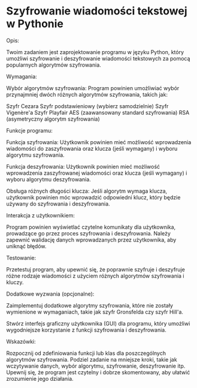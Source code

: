 # Szyfrowanie wiadomości tekstowej w Pythonie

Opis:

Twoim zadaniem jest zaprojektowanie programu w języku Python, który umożliwi szyfrowanie i deszyfrowanie wiadomości tekstowych za pomocą popularnych algorytmów szyfrowania.

Wymagania:

Wybór algorytmów szyfrowania: Program powinien umożliwiać wybór przynajmniej dwóch różnych algorytmów szyfrowania, takich jak:

Szyfr Cezara
Szyfr podstawieniowy (wybierz samodzielnie)
Szyfr Vigenère'a
Szyfr Playfair
AES (zaawansowany standard szyfrowania)
RSA (asymetryczny algorytm szyfrowania)

Funkcje programu:

Funkcja szyfrowania: Użytkownik powinien mieć możliwość wprowadzenia wiadomości do zaszyfrowania oraz klucza (jeśli wymagany) i wyboru algorytmu szyfrowania.

Funkcja deszyfrowania: Użytkownik powinien mieć możliwość wprowadzenia zaszyfrowanej wiadomości oraz klucza (jeśli wymagany) i wyboru algorytmu deszyfrowania.

Obsługa różnych długości klucza: Jeśli algorytm wymaga klucza, użytkownik powinien móc wprowadzić odpowiedni klucz, który będzie używany do szyfrowania i deszyfrowania.

Interakcja z użytkownikiem:

Program powinien wyświetlać czytelne komunikaty dla użytkownika, prowadzące go przez proces szyfrowania i deszyfrowania.
Należy zapewnić walidację danych wprowadzanych przez użytkownika, aby uniknąć błędów.

Testowanie:

Przetestuj program, aby upewnić się, że poprawnie szyfruje i deszyfruje różne rodzaje wiadomości z użyciem różnych algorytmów szyfrowania i kluczy.

Dodatkowe wyzwania (opcjonalne):

Zaimplementuj dodatkowe algorytmy szyfrowania, które nie zostały wymienione w wymaganiach, takie jak szyfr Gronsfelda czy szyfr Hill'a.

Stwórz interfejs graficzny użytkownika (GUI) dla programu, który umożliwi wygodniejsze korzystanie z funkcji szyfrowania i deszyfrowania.

Wskazówki:

Rozpocznij od zdefiniowania funkcji lub klas dla poszczególnych algorytmów szyfrowania.
Podziel zadanie na mniejsze kroki, takie jak wczytywanie danych, wybór algorytmu, szyfrowanie, deszyfrowanie itp.
Upewnij się, że program jest czytelny i dobrze skomentowany, aby ułatwić zrozumienie jego działania.
